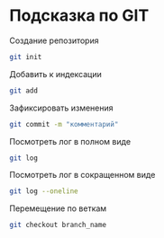 # Подсказка по GIT

Создание репозитория
```sh
git init
```
Добавить к индексации
```sh
git add
```
Зафиксировать изменения
```sh
git commit -m "комментарий"
```
Посмотреть лог в полном виде
```sh
git log
```
Посмотреть лог в сокращенном виде
```sh
git log --oneline
```
Перемещение по веткам
```sh
git checkout branch_name
```



